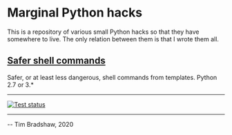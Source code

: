 # Marginal Python hacks
This is a repository of various small Python hacks so that they have
somewhere to live.  The only relation between them is that I wrote
them all.

## [Safer shell commands](safer-shell-commands/README.md)
Safer, or at least less dangerous, shell commands from templates.
Python 2.7 or 3.*

---

[![Test status](https://travis-ci.com/tfeb/marginal-python-hacks.svg)](https://travis-ci.com/tfeb/marginal-python-hacks)

---

-- Tim Bradshaw, 2020
